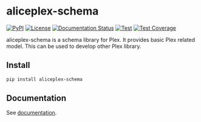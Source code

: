# aliceplex-schema

[![PyPI](https://img.shields.io/pypi/v/aliceplex-schema.svg)](https://pypi.org/project/aliceplex-schema) 
[![License](https://img.shields.io/github/license/aliceplex/schema.svg)](https://github.com/aliceplex/schema/blob/master/LICENSE) 
[![Documentation Status](https://readthedocs.org/projects/aliceplex-schema/badge/?version=latest)](https://aliceplex-schema.readthedocs.io/en/latest/) 
[![Test](https://git.joshuaavalon.io/alice/plex-schema/badges/master/pipeline.svg)](https://git.joshuaavalon.io/alice/plex-schema/pipelines) 
[![Test Coverage](https://git.joshuaavalon.io/alice/plex-schema/badges/master/coverage.svg)](https://git.joshuaavalon.io/alice/plex-schema/pipelines)

aliceplex-schema is a schema library for Plex. It provides basic Plex related model.
This can be used to develop other Plex library.

## Install

```bash
pip install aliceplex-schema
```

## Documentation

See [documentation](http://aliceplex-schema.readthedocs.io/).